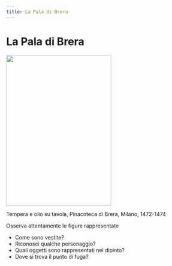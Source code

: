 ```yaml
---
title: La Pala di Brera
---
```


# La Pala di Brera


<img src="https://upload.wikimedia.org/wikipedia/commons/9/9e/Piero_della_Francesca_046.jpg" 
width="280" height="400"> 


Tempera e olio su tavola, Pinacoteca di Brera, Milano, 1472-1474

Osserva attentamente le figure rappresentate
- Come sono vestite?
- Riconosci qualche personaggio?
- Quali oggetti sono rappresentati nel dipinto?
- Dove si trova il punto di fuga?

